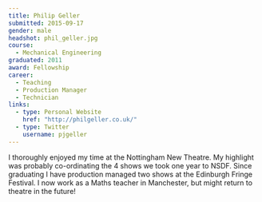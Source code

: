 ```yaml
---
title: Philip Geller
submitted: 2015-09-17
gender: male
headshot: phil_geller.jpg
course:
  - Mechanical Engineering
graduated: 2011
award: Fellowship
career:
  - Teaching
  - Production Manager
  - Technician
links:
  - type: Personal Website
    href: "http://philgeller.co.uk/"
  - type: Twitter
    username: pjgeller
---
```


I thoroughly enjoyed my time at the Nottingham New Theatre. My highlight was probably co-ordinating the 4 shows we took one year to NSDF. Since graduating I have production managed two shows at the Edinburgh Fringe Festival. I now work as a Maths teacher in Manchester, but might return to theatre in the future!
